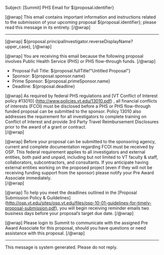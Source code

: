 Subject: [Summit] PHS Email for ${proposal.identifier}

[@wrap]
This email contains important information and instructions related to the submission of your upcoming proposal ${proposal.identifier}; please read this message in its entirety.
[/@wrap]

------------------------------------------------------------------------
[@wrap]
${proposal.principalInvestigator.reverseDisplayName?upper_case},
[/@wrap]

[@wrap]
You are receiving this email because the following proposal involves Public Health Service (PHS) or PHS flow-through funds.
[/@wrap]

* Proposal Full Title: 
  ${proposal.fullTitle!"Untitled Proposal"}
* Sponsor:
  ${proposal.sponsor.name} 
* Prime Sponsor:
  ${proposal.primeSponsor.name} 
* Deadline:
  ${proposal.deadline} 

[@wrap]
As required by federal PHS regulations and [VT Conflict of Interest policy #13010] (http://www.policies.vt.edu/13010.pdf) , all financial conflicts of interests (FCOI) must be disclosed before a PHS or PHS flow-through funded proposal can be submitted to the sponsor.  Policy 13010 also addresses the requirement for all investigators to complete training on Conflict of Interest and provide 3rd Party Travel Reimbursement Disclosures prior to the award of a grant or contract.  
[/@wrap]

[@wrap]
Before your proposal can be submitted to the sponsoring agency, current and complete documentation regarding FCOI must be received by OSP. This federal requirement applies to all investigators and external entities, both paid and unpaid, including but not limited to VT faculty & staff, collaborators, subcontractors, and consultants.  If you anticipate having external entities working on the proposed project (even if they will not be receiving funding support from the sponsor) please notify your Pre Award Associate immediately.   
[/@wrap]

[@wrap]
To help you meet the deadlines outlined in the [Proposal Submission Policy & Guildelines] (http://osp.vt.edu/sites/osp.vt.edu/files/osp-10-01-guidelines-for-timely-proposal-submission.pdf), you will begin receiving reminder emails two business days before your proposal’s target due date.
[/@wrap]

[@wrap]
Please login to Summit to communicate with the assigned Pre Award Associate for this proposal, should you have questions or need assistance with this proposal.
[/@wrap]

------------------------------------------------------------------------
This message is system generated.
Please do not reply.
